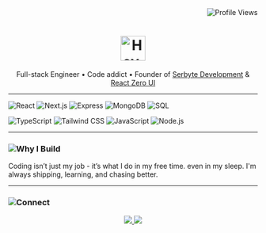 <div align="right">
  <img src="https://komarev.com/ghpvc/?username=Austin1serb&color=5865F2&style=for-the-badge" alt="Profile Views" />
</div>

<h1 align="center">
  <img height="50px" src="https://img.shields.io/badge/Hey,_I’m_Austin-5865F2?style=for-the-badge&logo=github&logoColor=white" alt="Hey, I'm Austin" />
</h1>

<p align="center">
  Full-stack Engineer • Code addict • Founder of <a href="https://www.serbyte.net">Serbyte Development</a> & <a href="https://github.com/react-zero-ui/core">React Zero UI</a> 
</p>

---

![React](https://img.shields.io/badge/React-404D59?style=for-the-badge&logo=react&logoColor=61DAFB)
![Next.js](https://img.shields.io/badge/Next.js-404D59?style=for-the-badge&logo=nextdotjs&logoColor=ffffff)
![Express](https://img.shields.io/badge/Express.js-404D59?style=for-the-badge&logo=express&logoColor=ffffff)
![MongoDB](https://img.shields.io/badge/MongoDB-404D59?style=for-the-badge&logo=mongodb&logoColor=4EA94B)
![SQL](https://img.shields.io/badge/PostgreSQL-404D59?style=for-the-badge&logo=postgresql&logoColor=61DAFB)

![TypeScript](https://img.shields.io/badge/TypeScript-404D59?style=for-the-badge&logo=typescript&logoColor=007ACC)
![Tailwind CSS](https://img.shields.io/badge/TailwindCSS-404D59?style=for-the-badge&logo=tailwind-css&logoColor=38B2AC)
![JavaScript](https://img.shields.io/badge/JavaScript-404D59?style=for-the-badge&logo=javascript&logoColor=F7DF1E)
![Node.js](https://img.shields.io/badge/Node.js-404D59?style=for-the-badge&logo=nodedotjs&logoColor=339933)


---


### ![Why I Build](https://img.shields.io/badge/-Why_I_Build-F06292?style=for-the-badge&logo=heart&logoColor=white)

Coding isn’t just my job - it’s what I do in my free time. even in my sleep.
I'm always shipping, learning, and chasing better.

<!--
---

### ![Blog](https://img.shields.io/badge/-Latest_Blog_Posts-26A69A?style=for-the-badge&logo=notion&logoColor=white)

<!-- BLOG-POST-LIST:START  
- [Custom Web Development: Why It Outperforms Template Websites](https://www.serbyte.net/insights/custom-development)
- [AI-Powered Automation: Elevate Your Operations with Intelligent Workflows](https://www.serbyte.net/insights/ai-automation)
- [The Tao of Web Design: Embracing Adaptability in a Changing Medium](https://www.serbyte.net/insights/the-dao-of-web-design)
- [Finding and Defining Your Brand Voice](https://www.serbyte.net/insights/brand-voice)
- [Next Edge: The Secret to Blazing-Fast Websites](https://www.serbyte.net/insights/next-edge-the-secret-to-blazing-fast-apps)
<!-- BLOG-POST-LIST:END -->

---

### ![Connect](https://img.shields.io/badge/-Let’s_Connect-FF7043?style=for-the-badge&logo=linktree&logoColor=white)

<p align="center">
  <a href="mailto:info@serbyte.net">
    <img src="https://img.shields.io/badge/Email-info@serbyte.net-2B51EB?style=for-the-badge&logo=gmail&logoColor=white" />
  </a>
  
  <a href="https://www.serbyte.net">
    <img src="https://img.shields.io/badge/Website-serbyte.net-5865F2?style=for-the-badge&logo=vercel&logoColor=white" />
  </a>
</p>
